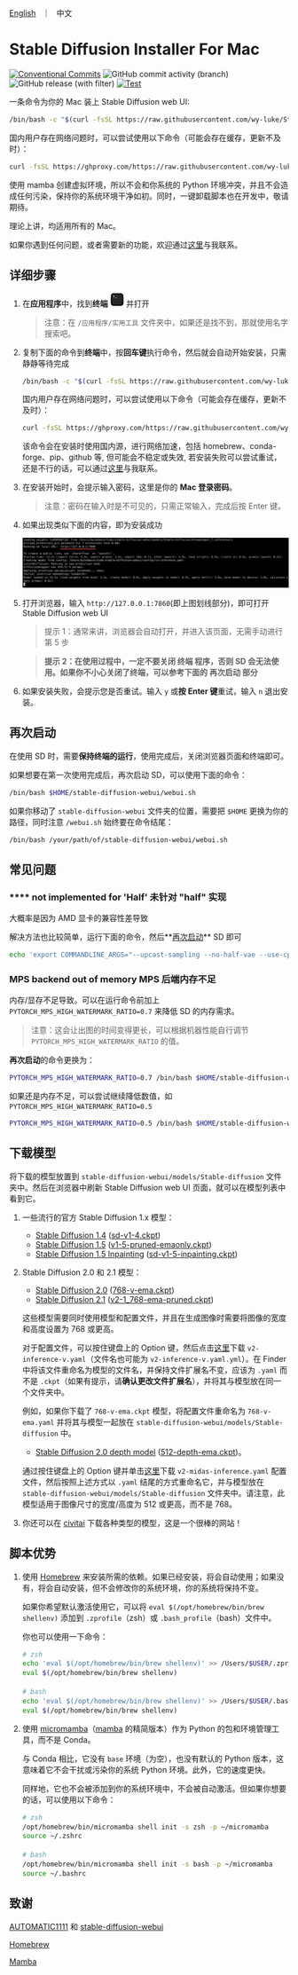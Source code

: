<p align="left">
    <a href="README.md">English</a> &nbsp ｜ &nbsp 中文
</p>

# Stable Diffusion Installer For Mac

[![Conventional Commits](https://img.shields.io/badge/Conventional%20Commits-1.0.0-%23FE5196?logo=conventionalcommits&logoColor=white)](https://conventionalcommits.org) ![GitHub commit activity (branch)](https://img.shields.io/github/commit-activity/t/wy-luke/StableDiffusion-Installer-For-Mac) ![GitHub release (with filter)](https://img.shields.io/github/v/release/wy-luke/StableDiffusion-Installer-For-Mac) [![Test](https://github.com/wy-luke/StableDiffusion-Installer-For-Mac/actions/workflows/test.yml/badge.svg)](https://github.com/wy-luke/StableDiffusion-Installer-For-Mac/actions/workflows/test.yml)

一条命令为你的 Mac 装上 Stable Diffusion web UI:

```bash
/bin/bash -c "$(curl -fsSL https://raw.githubusercontent.com/wy-luke/StableDiffusion-Installer-For-Mac/main/sd-installer.sh)"
```

国内用户存在网络问题时，可以尝试使用以下命令（可能会存在缓存，更新不及时）：

```bash
curl -fsSL https://ghproxy.com/https://raw.githubusercontent.com/wy-luke/StableDiffusion-Installer-For-Mac/main/sd-installer.sh | /bin/bash -s -- -c
```

使用 mamba 创建虚拟环境，所以不会和你系统的 Python 环境冲突，并且不会造成任何污染，保持你的系统环境干净如初。同时，一键卸载脚本也在开发中，敬请期待。

理论上讲，均适用所有的 Mac。

如果你遇到任何问题，或者需要新的功能，欢迎通过[这里](https://github.com/wy-luke/StableDiffusion-Installer-For-Mac/issues/new)与我联系。

## 详细步骤

1. 在**应用程序**中，找到**终端** <img src="./images/terminal.png" alt="terminal" width="25"/> 并打开

   > 注意：在 `/应用程序/实用工具` 文件夹中，如果还是找不到，那就使用名字搜索吧。

2. 复制下面的命令到**终端**中，按**回车键**执行命令，然后就会自动开始安装，只需静静等待完成

   ```bash
   /bin/bash -c "$(curl -fsSL https://raw.githubusercontent.com/wy-luke/StableDiffusion-Installer-For-Mac/main/sd-installer.sh)"
   ```

   国内用户存在网络问题时，可以尝试使用以下命令（可能会存在缓存，更新不及时）：

   ```bash
   curl -fsSL https://ghproxy.com/https://raw.githubusercontent.com/wy-luke/StableDiffusion-Installer-For-Mac/main/sd-installer.sh | /bin/bash -s -- -c
   ```

   该命令会在安装时使用国内源，进行网络加速，包括 homebrew、conda-forge、pip、github 等, 但可能会不稳定或失效, 若安装失败可以尝试重试，还是不行的话，可以通过[这里](https://github.com/wy-luke/StableDiffusion-Installer-For-Mac/issues/new)与我联系。

3. 在安装开始时，会提示输入密码，这里是你的 **Mac 登录密码**。

   > 注意：密码在输入时是不可见的，只需正常输入，完成后按 Enter 键。

4. 如果出现类似下面的内容，即为安装成功

   ![success](images/success.png)

5. 打开浏览器，输入 `http://127.0.0.1:7860`(即上图划线部分)，即可打开 Stable Diffusion web UI

   > 提示 1：通常来讲，浏览器会自动打开，并进入该页面，无需手动进行第 5 步

   > **提示 2：在使用过程中，一定不要关闭 终端 程序，否则 SD 会无法使用。如果你不小心关闭了终端，可以参考下面的 再次启动 部分**

6. 如果安装失败，会提示您是否重试。输入 `y` 或**按 Enter 键**重试，输入 `n` 退出安装。

## 再次启动

在使用 SD 时，需要**保持终端的运行**，使用完成后，关闭浏览器页面和终端即可。

如果想要在第一次使用完成后，再次启动 SD，可以使用下面的命令：

```bash
/bin/bash $HOME/stable-diffusion-webui/webui.sh
```

如果你移动了 `stable-diffusion-webui` 文件夹的位置，需要把 `$HOME` 更换为你的路径，同时注意 `/webui.sh` 始终要在命令结尾：

```bash
/bin/bash /your/path/of/stable-diffusion-webui/webui.sh
```

## 常见问题

### \*\*\*\* not implemented for 'Half' 未针对 "half" 实现

大概率是因为 AMD 显卡的兼容性差导致

解决方法也比较简单，运行下面的命令，然后**[再次启动](#再次启动)** SD 即可

```bash
echo 'export COMMANDLINE_ARGS="--upcast-sampling --no-half-vae --use-cpu interrogate --precision full --no-half --skip-torch-cuda-test"' > $HOME/stable-diffusion-webui/webui-user.sh
```

### MPS backend out of memory MPS 后端内存不足

内存/显存不足导致。可以在运行命令前加上 `PYTORCH_MPS_HIGH_WATERMARK_RATIO=0.7` 来降低 SD 的内存需求。

> 注意：这会让出图的时间变得更长，可以根据机器性能自行调节 `PYTORCH_MPS_HIGH_WATERMARK_RATIO` 的值。

**再次启动**的命令更换为：

```bash
PYTORCH_MPS_HIGH_WATERMARK_RATIO=0.7 /bin/bash $HOME/stable-diffusion-webui/webui.sh
```

如果还是内存不足，可以尝试继续降低数值，如 `PYTORCH_MPS_HIGH_WATERMARK_RATIO=0.5`

```bash
PYTORCH_MPS_HIGH_WATERMARK_RATIO=0.5 /bin/bash $HOME/stable-diffusion-webui/webui.sh
```

## 下载模型

将下载的模型放置到 `stable-diffusion-webui/models/Stable-diffusion` 文件夹中。然后在浏览器中刷新 Stable Diffusion web UI 页面，就可以在模型列表中看到它。

1. 一些流行的官方 Stable Diffusion 1.x 模型：

   - [Stable Diffusion 1.4](https://huggingface.co/CompVis/stable-diffusion-v-1-4-original) ([sd-v1-4.ckpt](https://huggingface.co/CompVis/stable-diffusion-v-1-4-original/resolve/main/sd-v1-4.ckpt))
   - [Stable Diffusion 1.5](https://huggingface.co/runwayml/stable-diffusion-v1-5) ([v1-5-pruned-emaonly.ckpt](https://huggingface.co/runwayml/stable-diffusion-v1-5/resolve/main/v1-5-pruned-emaonly.ckpt))
   - [Stable Diffusion 1.5 Inpainting](https://huggingface.co/runwayml/stable-diffusion-inpainting) ([sd-v1-5-inpainting.ckpt](https://huggingface.co/runwayml/stable-diffusion-inpainting/resolve/main/sd-v1-5-inpainting.ckpt))

2. Stable Diffusion 2.0 和 2.1 模型：

   - [Stable Diffusion 2.0](https://huggingface.co/stabilityai/stable-diffusion-2) ([768-v-ema.ckpt](https://huggingface.co/stabilityai/stable-diffusion-2/resolve/main/768-v-ema.ckpt))
   - [Stable Diffusion 2.1](https://huggingface.co/stabilityai/stable-diffusion-2-1) ([v2-1_768-ema-pruned.ckpt](https://huggingface.co/stabilityai/stable-diffusion-2-1/resolve/main/v2-1_768-ema-pruned.ckpt))

   这些模型需要同时使用模型和配置文件，并且在生成图像时需要将图像的宽度和高度设置为 768 或更高。

   对于配置文件，可以按住键盘上的 Option 键，然后点击[这里](https://github.com/Stability-AI/stablediffusion/raw/main/configs/stable-diffusion/v2-inference-v.yaml)下载 `v2-inference-v.yaml`（文件名也可能为 `v2-inference-v.yaml.yml`）。在 Finder 中将该文件重命名为模型的文件名，并保持文件扩展名不变，应该为 `.yaml` 而不是 `.ckpt`（如果有提示，请**确认更改文件扩展名**），并将其与模型放在同一个文件夹中。

   例如，如果你下载了 `768-v-ema.ckpt` 模型，将配置文件重命名为 `768-v-ema.yaml` 并将其与模型一起放在 `stable-diffusion-webui/models/Stable-diffusion` 中。

   - [Stable Diffusion 2.0 depth model](https://huggingface.co/stabilityai/stable-diffusion-2-depth) ([512-depth-ema.ckpt](https://huggingface.co/stabilityai/stable-diffusion-2-depth/resolve/main/512-depth-ema.ckpt))。

   通过按住键盘上的 Option 键并单击[这里](https://github.com/Stability-AI/stablediffusion/raw/main/configs/stable-diffusion/v2-midas-inference.yaml)下载 `v2-midas-inference.yaml` 配置文件，然后按照上述方式以 `.yaml` 结尾的方式重命名它，并与模型放在 `stable-diffusion-webui/models/Stable-diffusion` 文件夹中。请注意，此模型适用于图像尺寸的宽度/高度为 512 或更高，而不是 768。

3. 你还可以在 [civitai](https://civitai.com/) 下载各种类型的模型，这是一个很棒的网站！

## 脚本优势

1. 使用 [Homebrew](https://brew.sh/) 来安装所需的依赖。如果已经安装，将会自动使用；如果没有，将会自动安装，但不会修改你的系统环境，你的系统将保持不变。

   如果你希望默认激活使用它，可以将 `eval $(/opt/homebrew/bin/brew shellenv)` 添加到 `.zprofile`（zsh）或 `.bash_profile`（bash）文件中。

   你也可以使用一下命令：

   ```bash
   # zsh
   echo 'eval $(/opt/homebrew/bin/brew shellenv)' >> /Users/$USER/.zprofile
   eval $(/opt/homebrew/bin/brew shellenv)

   # bash
   echo 'eval $(/opt/homebrew/bin/brew shellenv)' >> /Users/$USER/.bash_profile
   eval $(/opt/homebrew/bin/brew shellenv)
   ```

2. 使用 [micromamba](https://mamba.readthedocs.io/en/latest/user_guide/micromamba.html)（[mamba](https://mamba.readthedocs.io/en/latest/index.html#) 的精简版本）作为 Python 的包和环境管理工具，而不是 Conda。

   与 Conda 相比，它没有 `base` 环境（为空），也没有默认的 Python 版本，这意味着它不会干扰或污染你的系统 Python 环境。此外，它的速度更快。

   同样地，它也不会被添加到你的系统环境中，不会被自动激活。但如果你想要的话，可以使用以下命令：

   ```bash
   # zsh
   /opt/homebrew/bin/micromamba shell init -s zsh -p ~/micromamba
   source ~/.zshrc

   # bash
   /opt/homebrew/bin/micromamba shell init -s bash -p ~/micromamba
   source ~/.bashrc
   ```

## 致谢

[AUTOMATIC1111](https://github.com/AUTOMATIC1111) 和 [stable-diffusion-webui](https://github.com/AUTOMATIC1111/stable-diffusion-webui)

[Homebrew](https://github.com/Homebrew/brew)

[Mamba](https://github.com/mamba-org/mamba)
